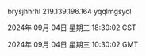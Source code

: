 brysjhhrhl 219.139.196.164 yqqlmgsycl

2024年 09月 04日 星期三 18:30:02 CST

2024年 09月 04日 星期三 10:30:02 GMT
